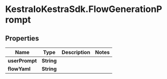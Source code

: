 # KestraIoKestraSdk.FlowGenerationPrompt

## Properties

Name | Type | Description | Notes
------------ | ------------- | ------------- | -------------
**userPrompt** | **String** |  | 
**flowYaml** | **String** |  | 


